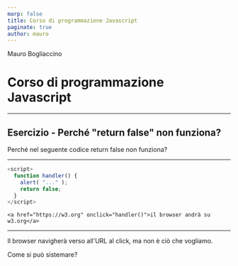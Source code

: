 ```yaml
---
marp: false
title: Corso di programmazione Javascript
paginate: true
author: mauro
---
```



Mauro Bogliaccino

# Corso di programmazione Javascript

---



## Esercizio - Perché "return false" non funziona?

Perché nel seguente codice return false non funziona?

---


```javascript
<script>
  function handler() {
    alert( "..." );
    return false;
  }
</script>
```

`<a href="https://w3.org" onclick="handler()">il browser andrà su w3.org</a>`

---


Il browser navigherà verso all'URL al click, ma non è ciò che vogliamo.

Come si può sistemare?

